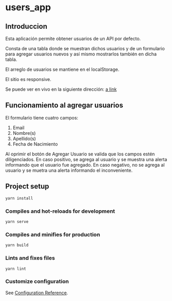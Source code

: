 # users_app

## Introduccion

Esta aplicación permite obtener usuarios de un API por defecto.

Consta de una tabla donde se muestran dichos usuarios y de un formulario para agregar usuarios nuevos
y así mismo mostrarlos también en dicha tabla.

El arreglo de usuarios se mantiene en el localStorage.

El sitio es responsive. 

Se puede ver en vivo en la siguiente dirección: 
[a link](https://thunderous-bavarois-5cb550.netlify.app)

## Funcionamiento al agregar usuarios

El formulario tiene cuatro campos:

1. Email
2. Nombre(s)
3. Apellido(s)
4. Fecha de Nacimiento

Al oprimir el botón de Agregar Usuario se valida que los campos estén diligenciados. En caso positivo, se agrega al usuario y se muestra una alerta informando que el usuario fue agregado. En caso negativo, no se agrega al usuario y se muetra una alerta informando el inconveniente.

## Project setup

```
yarn install
```

### Compiles and hot-reloads for development

```
yarn serve
```

### Compiles and minifies for production

```
yarn build
```

### Lints and fixes files

```
yarn lint
```

### Customize configuration

See [Configuration Reference](https://cli.vuejs.org/config/).
